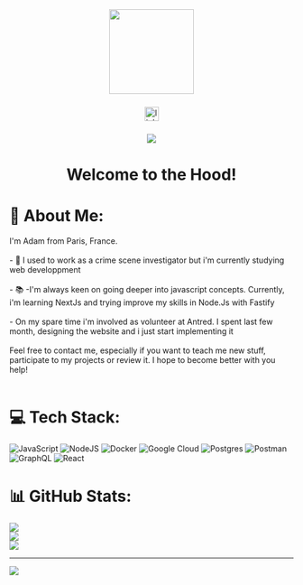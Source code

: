 <div align="center">
  <img height="150" src="https://camo.githubusercontent.com/62da68eb62b1e5f175f7d1f0191dd89a653d7908feb22d37d4a0ab07365d6791/68747470733a2f2f6d656469612e67697068792e636f6d2f6d656469612f4d3967624264396e6244724f5475314d71782f67697068792e676966"  />
</div>

###

<div align="center">
  <img src="https://img.shields.io/static/v1?message=LinkedIn&logo=linkedin&label=&color=0077B5&logoColor=white&labelColor=&style=for-the-badge" height="25" alt="linkedin logo"  />
</div>

###

<div align="center">
  <img src="https://visitor-badge.laobi.icu/badge?page_id=Adam-Doria.Adam-Doria&"  />
</div>

###

<h1 align="center">Welcome to the Hood!</h1>

###

# 💫 About Me:
I'm Adam from Paris, France.<br><br>- 🔭 I used to work as a crime scene investigator but i'm currently studying web developpment<br><br>- 📚 -I'm always keen on going deeper into javascript concepts. Currently, i'm learning NextJs and trying improve my skills in Node.Js with Fastify<br><br>- On my spare time i'm involved as volunteer at Antred. I spent last few month, designing the website and i just start implementing it<br><br>Feel free to contact me, especially if you want to teach me new stuff, participate to my projects or review it. I hope to become better with you help!<br><br>


# 💻 Tech Stack:
![JavaScript](https://img.shields.io/badge/javascript-%23323330.svg?style=for-the-badge&logo=javascript&logoColor=%23F7DF1E) ![NodeJS](https://img.shields.io/badge/node.js-6DA55F?style=for-the-badge&logo=node.js&logoColor=white) ![Docker](https://img.shields.io/badge/docker-%230db7ed.svg?style=for-the-badge&logo=docker&logoColor=white) ![Google Cloud](https://img.shields.io/badge/GoogleCloud-%234285F4.svg?style=for-the-badge&logo=google-cloud&logoColor=white) ![Postgres](https://img.shields.io/badge/postgres-%23316192.svg?style=for-the-badge&logo=postgresql&logoColor=white) ![Postman](https://img.shields.io/badge/Postman-FF6C37?style=for-the-badge&logo=postman&logoColor=white) ![GraphQL](https://img.shields.io/badge/-GraphQL-E10098?style=for-the-badge&logo=graphql&logoColor=white) ![React](https://img.shields.io/badge/react-%2320232a.svg?style=for-the-badge&logo=react&logoColor=%2361DAFB)
# 📊 GitHub Stats:
![](https://github-readme-stats.vercel.app/api?username=Adam-Doria&theme=dark&hide_border=false&include_all_commits=false&count_private=false)<br/>
![](https://github-readme-streak-stats.herokuapp.com/?user=Adam-Doria&theme=dark&hide_border=false)<br/>
![](https://github-readme-stats.vercel.app/api/top-langs/?username=Adam-Doria&theme=dark&hide_border=false&include_all_commits=false&count_private=false&layout=compact)

---
[![](https://visitcount.itsvg.in/api?id=Adam-Doria&icon=0&color=0)](https://visitcount.itsvg.in)


###


